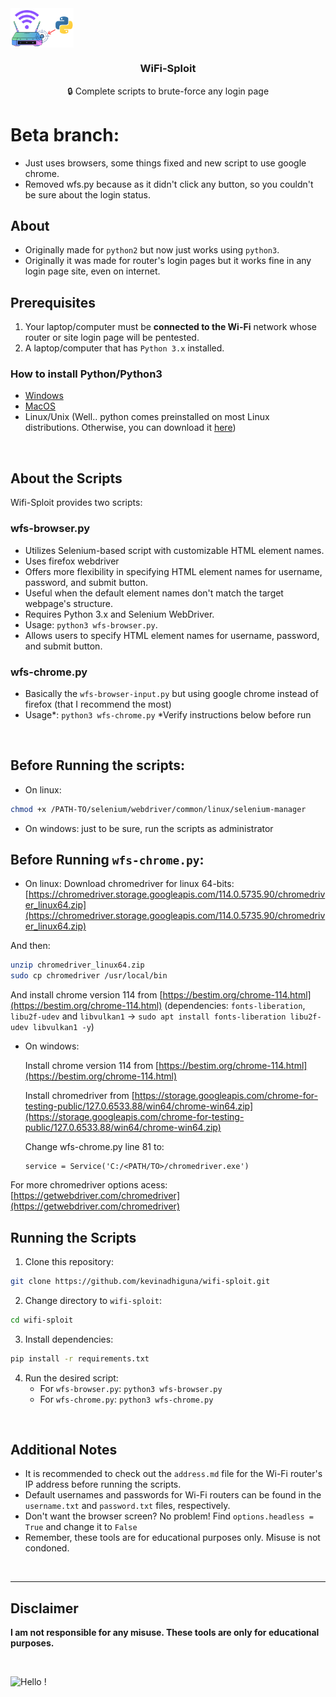 <div style="display: flex; justify-content: space-between;">
    <img src="https://github.com/d4v1-sudo/wifi-sploit/raw/master/assets/wifi-sploit.png" style="text-align: left ; height:20%; width:20%" />
    <!--
    <img src="https://github.com/d4v1-sudo/wifi-sploit/raw/master/assets/router.jpg" style="text-align: left ; height:20%; width:20%" />
    <img src="https://github.com/d4v1-sudo/wifi-sploit/raw/master/assets/slash.png" style="text-align: center ; height:20%; width:20%" />
    <img src="https://github.com/d4v1-sudo/wifi-sploit/raw/master/assets/www.jpg" style="text-align: right ; height:20%; width:20%" />
    -->
</div>
<h3 style="text-align:center;">WiFi-Sploit</h3>
<p style="text-align:center;">
   🔒 Complete scripts to brute-force any login page
</p>

# **Beta** branch: 
 - Just uses browsers, some things fixed and new script to use google chrome.
 - Removed wfs.py because as it didn't click any button, so you couldn't be sure about the login status.

## About
 - Originally made for `python2` but now just works using `python3`.
 - Originally it was made for router's login pages but it works fine in any login page site, even on internet.

## Prerequisites

1. Your laptop/computer must be **connected to the Wi-Fi** network whose router or site login page will be pentested.
2. A laptop/computer that has `Python 3.x` installed.

### How to install Python/Python3

- [Windows](https://www.python.org/downloads/windows/)
- [MacOS](https://www.python.org/downloads/macos/)
- Linux/Unix (Well.. python comes preinstalled on most Linux distributions. Otherwise, you can download it [here](https://www.python.org/downloads/source/))

<br />

## About the Scripts

Wifi-Sploit provides two scripts:

### wfs-browser.py

- Utilizes Selenium-based script with customizable HTML element names.
- Uses firefox webdriver
- Offers more flexibility in specifying HTML element names for username, password, and submit button.
- Useful when the default element names don't match the target webpage's structure.
- Requires Python 3.x and Selenium WebDriver.
- Usage: `python3 wfs-browser.py`.
- Allows users to specify HTML element names for username, password, and submit button.

### wfs-chrome.py

- Basically the ```wfs-browser-input.py``` but using google chrome instead of firefox (that I recommend the most)
- Usage*: `python3 wfs-chrome.py`
  *Verify instructions below before run

<br />

## Before Running the scripts:

- On linux:
```bash
chmod +x /PATH-TO/selenium/webdriver/common/linux/selenium-manager
```
- On windows: just to be sure, run the scripts as administrator

## Before Running `wfs-chrome.py`:

- On linux:
Download chromedriver for linux 64-bits: [https://chromedriver.storage.googleapis.com/114.0.5735.90/chromedriver_linux64.zip](https://chromedriver.storage.googleapis.com/114.0.5735.90/chromedriver_linux64.zip)

And then:
```bash
unzip chromedriver_linux64.zip
sudo cp chromedriver /usr/local/bin
```
And install chrome version 114 from [https://bestim.org/chrome-114.html](https://bestim.org/chrome-114.html) (dependencies: ```fonts-liberation```, ```libu2f-udev``` and ```libvulkan1``` → ```sudo apt install fonts-liberation libu2f-udev libvulkan1 -y```)

- On windows:
  
  Install chrome version 114 from [https://bestim.org/chrome-114.html](https://bestim.org/chrome-114.html)
  
  Install chromedriver from [https://storage.googleapis.com/chrome-for-testing-public/127.0.6533.88/win64/chrome-win64.zip](https://storage.googleapis.com/chrome-for-testing-public/127.0.6533.88/win64/chrome-win64.zip)
  
  Change wfs-chrome.py line 81 to:
  ```
  service = Service('C:/<PATH/TO>/chromedriver.exe')
  ```

For more chromedriver options acess: [https://getwebdriver.com/chromedriver](https://getwebdriver.com/chromedriver)

## Running the Scripts

1. Clone this repository:
```bash
git clone https://github.com/kevinadhiguna/wifi-sploit.git
```

2. Change directory to `wifi-sploit`:
```bash
cd wifi-sploit
```

3. Install dependencies:
```bash
pip install -r requirements.txt
```

4. Run the desired script:
   - For `wfs-browser.py`: `python3 wfs-browser.py`
   - For `wfs-chrome.py`: `python3 wfs-chrome.py`

<br />

## Additional Notes

- It is recommended to check out the `address.md` file for the Wi-Fi router's IP address before running the scripts.
- Default usernames and passwords for Wi-Fi routers can be found in the `username.txt` and `password.txt` files, respectively.
- Don't want the browser screen? No problem! Find ```options.headless = True``` and change it to ```False```
- Remember, these tools are for educational purposes only. Misuse is not condoned.

<br />
<hr />

## Disclaimer

<b>I am not responsible for any misuse. These tools are only for educational purposes.</b>

<br />

![Hello !](https://api.visitorbadge.io/api/VisitorHit?user=kevinadhiguna&repo=wifi-sploit&label=thanks%20for%20dropping%20in%20!&labelColor=%23000000&countColor=%23FFFFFF)
